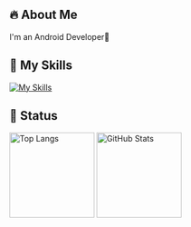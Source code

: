 ## 🔥 About Me
I'm an Android Developer📱

## 🌱 My Skills
[![My Skills](https://skillicons.dev/icons?theme=light&perline=4&i=java,kotlin,androidstudio,flutter,dart,github,notion)](https://skillicons.dev)

## 💨 Status
<p align="left">
  <img alt="Top Langs" height="150px" src="https://github-readme-stats-alpha-one-46.vercel.app/api/top-langs/?username=shmzzzz&layout=compact&count_private=true" />
  <img alt="GitHub Stats" height="150px" src="https://github-readme-stats-alpha-one-46.vercel.app/api?username=shmzzzz&count_private=true&show_icons=true" />
</p>
